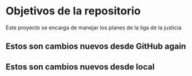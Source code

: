 # Objetivos de la repositorio

Este proyecto se encarga de manejar los planes de la liga de la justicia


## Estos son cambios nuevos desde GitHub again
## Estos son cambios nuevos desde local
